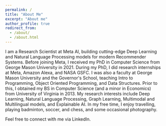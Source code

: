 ```yaml
---
permalink: /
title: "About Me"
excerpt: "About me"
author_profile: true
redirect_from: 
  - /about/
  - /about.html
---
```


I am a Research Scientist at Meta AI, building cutting-edge Deep Learning and Natural Language Processing models for modern Recommender Systems. Before joining Meta, I received my PhD in Computer Science from George Mason University in 2021. During my PhD, I did research internships at Meta, Amazon Alexa, and NASA GSFC. I was also a faculty at George Mason University and the Governor's School, teaching Intro to Programming, Object Oriented Programming, and Data Structures. Prior to this, I obtained my BS in Computer Science (and a minor in Economics) from University of Virginia in 2013. My research interests include Deep Learning, Natural Language Processing, Graph Learning, Multimodal and Multilingual models, and Explainable AI. In my free time, I enjoy travelling, playing badminton, soccer, and chess, and some occasional photography. 


Feel free to connect with me via LinkedIn.
